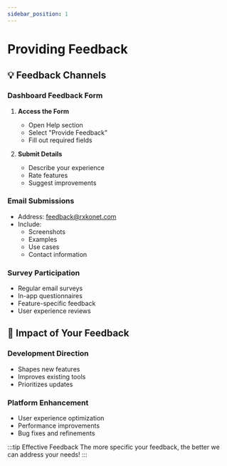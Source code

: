 ```yaml
---
sidebar_position: 1
---
```


# Providing Feedback

## 💡 Feedback Channels

### Dashboard Feedback Form

1. **Access the Form**
   - Open Help section
   - Select "Provide Feedback"
   - Fill out required fields

2. **Submit Details**
   - Describe your experience
   - Rate features
   - Suggest improvements

### Email Submissions

- Address: feedback@rxkonet.com
- Include:
  - Screenshots
  - Examples
  - Use cases
  - Contact information

### Survey Participation

- Regular email surveys
- In-app questionnaires
- Feature-specific feedback
- User experience reviews

## 🎯 Impact of Your Feedback

### Development Direction

- Shapes new features
- Improves existing tools
- Prioritizes updates

### Platform Enhancement

- User experience optimization
- Performance improvements
- Bug fixes and refinements

:::tip Effective Feedback
The more specific your feedback, the better we can address your needs!
::: 